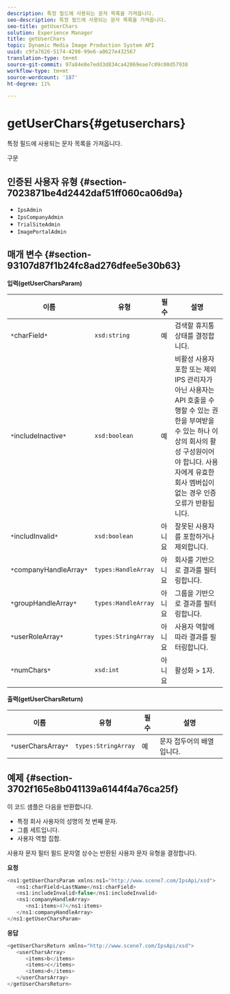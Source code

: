 ```yaml
---
description: 특정 필드에 사용되는 문자 목록을 가져옵니다.
seo-description: 특정 필드에 사용되는 문자 목록을 가져옵니다.
seo-title: getUserChars
solution: Experience Manager
title: getUserChars
topic: Dynamic Media Image Production System API
uuid: c9fa7826-5174-4298-99e6-a0627e432567
translation-type: tm+mt
source-git-commit: 97a84e8e7edd3d834ca42069eae7c09c00d57938
workflow-type: tm+mt
source-wordcount: '187'
ht-degree: 11%

---
```



# getUserChars{#getuserchars}

특정 필드에 사용되는 문자 목록을 가져옵니다.

구문

## 인증된 사용자 유형 {#section-7023871be4d2442daf51ff060ca06d9a}

* `IpsAdmin`
* `IpsCompanyAdmin`
* `TrialSiteAdmin`
* `ImagePortalAdmin`

## 매개 변수 {#section-93107d87f1b24fc8ad276dfee5e30b63}

**입력(getUserCharsParam)**

| 이름 | 유형 | 필수 | 설명 |
|---|---|---|---|
| `*`charField`*` | `xsd:string` | 예 | 검색할 휴지통 상태를 결정합니다. |
| `*`includeInactive`*` | `xsd:boolean` | 예 | 비활성 사용자 포함 또는 제외 IPS 관리자가 아닌 사용자는 API 호출을 수행할 수 있는 권한을 부여받을 수 있는 하나 이상의 회사의 활성 구성원이어야 합니다. 사용자에게 유효한 회사 멤버십이 없는 경우 인증 오류가 반환됩니다. |
| `*`includInvalid`*` | `xsd:boolean` | 아니요 | 잘못된 사용자를 포함하거나 제외합니다. |
| `*`companyHandleArray`*` | `types:HandleArray` | 아니요 | 회사를 기반으로 결과를 필터링합니다. |
| `*`groupHandleArray`*` | `types:HandleArray` | 아니요 | 그룹을 기반으로 결과를 필터링합니다. |
| `*`userRoleArray`*` | `types:StringArray` | 아니요 | 사용자 역할에 따라 결과를 필터링합니다. |
| `*`numChars`*` | `xsd:int` | 아니요 | 활성화 > 1자. |

**출력(getUserCharsReturn)**

| 이름 | 유형 | 필수 | 설명 |
|---|---|---|---|
| `*`userCharsArray`*` | `types:StringArray` | 예 | 문자 접두어의 배열입니다. |

## 예제 {#section-3702f165e8b041139a6144f4a76ca25f}

이 코드 샘플은 다음을 반환합니다.

* 특정 회사 사용자의 성명의 첫 번째 문자.
* 그룹 세트입니다.
* 사용자 역할 집합.

사용자 문자 필터 필드 문자열 상수는 반환된 사용자 문자 유형을 결정합니다.

**요청**

```java
<ns1:getUserCharsParam xmlns:ns1="http://www.scene7.com/IpsApi/xsd">
   <ns1:charField>LastName</ns1:charField>
   <ns1:includeInvalid>false</ns1:includeInvalid>
   <ns1:companyHandleArray>
      <ns1:items>47</ns1:items>
   </ns1:companyHandleArray>
</ns1:getUserCharsParam>
```

**응답**

```java
<getUserCharsReturn xmlns="http://www.scene7.com/IpsApi/xsd">
   <userCharsArray>
      <items>b</items>
      <items>c</items>
      <items>d</items>
   </userCharsArray>
</getUserCharsReturn>
```

